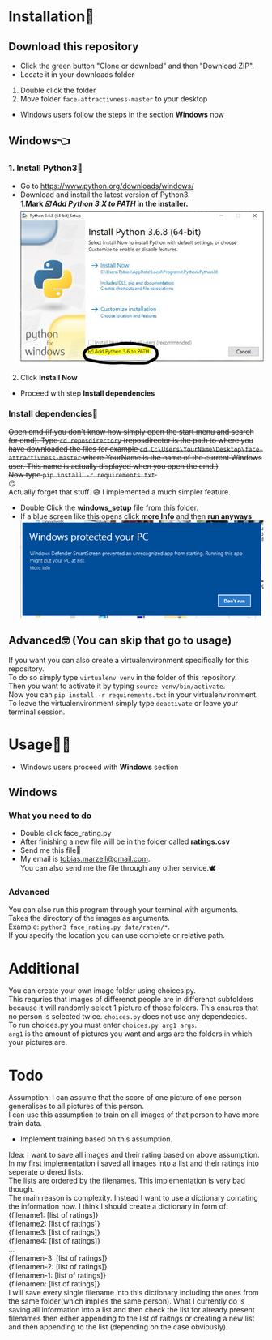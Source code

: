 # Installation:nail_care:

## Download this repository      
- Click the green button "Clone or download" and then "Download ZIP".           
- Locate it in your downloads folder
1. Double click the folder
2. Move folder `face-attractivness-master` to your desktop
- Windows users follow the steps in the section **Windows** now

## Windows:point_left:
### 1. Install Python3🐍
- Go to <https://www.python.org/downloads/windows/>   
- Download and install the latest version of Python3.   
1.**Mark _☑️ Add Python 3.X to PATH_ in the installer.**
![alt text](https://github.com/MarzellT/face-attractivness/blob/master/install_images/python-install.JPG "Python Install")
2. Click **Install Now**
- Proceed with step **Install dependencies**

### Install dependencies🤨
~~Open cmd (if you don't know how simply open the start menu and search for cmd).
Type `cd reposdirectory` (reposdirector is the path to where you have downloaded the files
for example `cd C:\Users\YourName\Desktop\face-attractivness-master` where YourName is 
the name of the current Windows user. This name is actually displayed when you open the cmd.)     
Now type `pip install -r requirements.txt`.~~   
😏      
Actually forget that stuff. 
😅
I implemented a much simpler feature.
- Double Click the **windows_setup** file from this folder.
- If a blue screen like this opens click **more Info** and then **run anyways**
![alt text](https://github.com/MarzellT/face-attractivness/blob/master/install_images/smartscreen.png "Windows SmartScreen")

## Advanced🤓 (You can skip that go to usage)
If you want you can also create a virtualenvironment specifically for this repository.      
To do so simply type `virtualenv venv` in the folder of this repository.      
Then you want to activate it by typing `source venv/bin/activate`.     
Now you can `pip install -r requirements.txt` in your virtualenvironment.    
To leave the virtualenvironment simply type `deactivate` or leave your terminal session.     

# Usage👩‍💻  
- Windows users proceed with **Windows** section
## Windows
### What you need to do
- Double click face_rating.py         
- After finishing a new file will be in the folder called **ratings.csv**
- Send me this file💌     
- My email is <tobias.marzell@gmail.com>.     
You can also send me the file through any other service.🕊

### Advanced
You can also run this program through your terminal with arguments.    
Takes the directory of the images as arguments.     
Example: `python3 face_rating.py data/raten/*`.     
If you specify the location you can use complete or relative path.       

# Additional
You can create your own image folder using choices.py.     
This requries that images of differenct people are in differenct subfolders
because it will randomly select 1 picture of those folders. This ensures that
no person is selected twice.
`choices.py` does not use any dependecies.    
To run choices.py you must enter `choices.py arg1 args`.     
`arg1` is the amount of pictures you want and args are the folders in which your pictures are.    
 
# Todo
Assumption: I can assume that the score of one picture of one person generalises to all pictures of this person.    
I can use this assumption to train on all images of that person to have more train data.     
- Implement training based on this assumption.    
    
Idea: I want to save all images and their rating based on above assumption.    
In my first implementation i saved all images into a list and their ratings into seperate ordered lists.    
The lists are ordered by the filenames. This implementation is very bad though.     
The main reason is complexity. Instead I want to use a dictionary contating the information now.
I think I should create a dictionary in form of:     
{filename1: [list of ratings]}     
{filename2: [list of ratings]}     
{filename3: [list of ratings]}     
{filename4: [list of ratings]}     
		...  
{filenamen-3: [list of ratings]}     
{filenamen-2: [list of ratings]}     
{filenamen-1: [list of ratings]}     
{filenamen: [list of ratings]}     
I will save every single filename into this dictionary including the ones from the same folder(which implies the same person).
What I currently do is saving all information into a list and then check the list for already present filenames then
either appending to the list of raitngs or creating a new list and then appending to the list (depending on the case obviously).    
